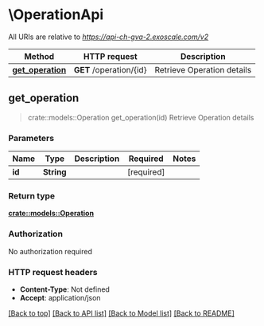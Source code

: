 # \OperationApi

All URIs are relative to *https://api-ch-gva-2.exoscale.com/v2*

Method | HTTP request | Description
------------- | ------------- | -------------
[**get_operation**](OperationApi.md#get_operation) | **GET** /operation/{id} | Retrieve Operation details



## get_operation

> crate::models::Operation get_operation(id)
Retrieve Operation details



### Parameters


Name | Type | Description  | Required | Notes
------------- | ------------- | ------------- | ------------- | -------------
**id** | **String** |  | [required] |

### Return type

[**crate::models::Operation**](operation.md)

### Authorization

No authorization required

### HTTP request headers

- **Content-Type**: Not defined
- **Accept**: application/json

[[Back to top]](#) [[Back to API list]](../README.md#documentation-for-api-endpoints) [[Back to Model list]](../README.md#documentation-for-models) [[Back to README]](../README.md)

